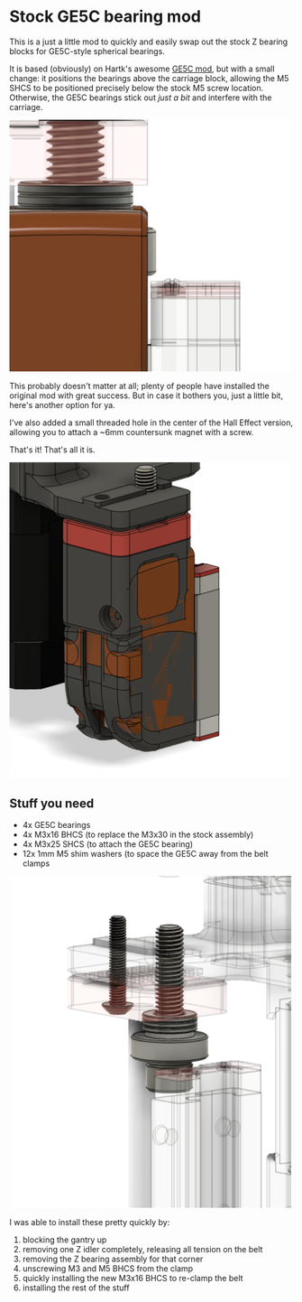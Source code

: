 # Stock GE5C bearing mod	
This is a just a little mod to quickly and easily swap out the stock Z bearing blocks for GE5C-style spherical bearings. 

It is based (obviously) on Hartk's awesome [GE5C mod](https://github.com/VoronDesign/VoronUsers/tree/master/printer_mods/hartk1213/Voron2.4_GE5C), but with a small change: it positions the bearings above the carriage block, allowing the M5 SHCS to be positioned precisely below the stock M5 screw location. Otherwise, the GE5C bearings stick out *just a bit* and interfere with the carriage.

<img src="./Images/bearing_stickout.png" width=500>

This probably doesn't matter at all; plenty of people have installed the original mod with great success. But in case it bothers you, just a little bit, here's another option for ya.

I've also added a small threaded hole in the center of the Hall Effect version, allowing you to attach a ~6mm countersunk magnet with a screw.

That's it! That's all it is.

<img src="./Images/stock_comparison.png" width=500>

## Stuff you need

- 4x GE5C bearings
- 4x M3x16 BHCS (to replace the M3x30 in the stock assembly)
- 4x M3x25 SHCS (to attach the GE5C bearing)
- 12x 1mm M5 shim washers (to space the GE5C away from the belt clamps

<img src="./Images/screws_comparison.png" width=500>

I was able to install these pretty quickly by:

1. blocking the gantry up
2. removing one Z idler completely, releasing all tension on the belt
3. removing the Z bearing assembly for that corner
4. unscrewing M3 and M5 BHCS from the clamp
5. quickly installing the new M3x16 BHCS to re-clamp the belt
6. installing the rest of the stuff


